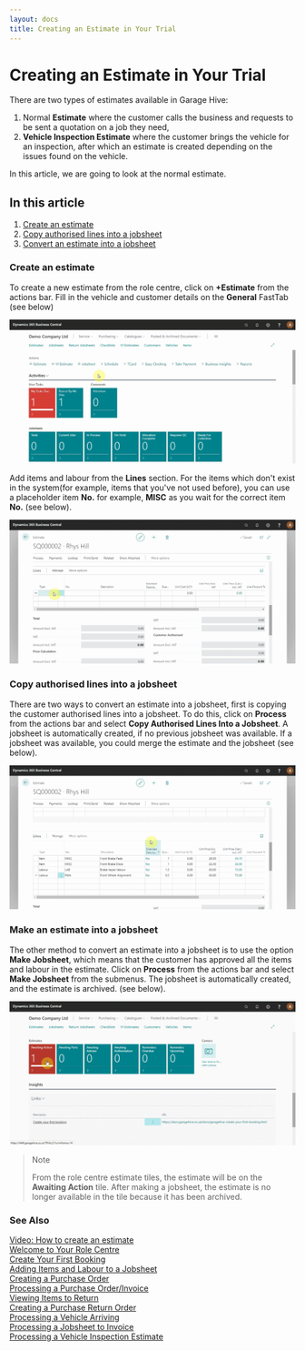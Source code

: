 ```yaml
---
layout: docs
title: Creating an Estimate in Your Trial
---
```


# Creating an Estimate in Your Trial
There are two types of estimates available in Garage Hive: 
1. Normal **Estimate** where the customer calls the business and requests to be sent a quotation on a job they need,
2. **Vehicle Inspection Estimate** where the customer brings the vehicle for an inspection, after which an estimate is created depending on the issues found on the vehicle.

In this article,  we are going to look at the normal estimate.

## In this article

1. [Create an estimate](#open-the-jobsheet-via-the-schedule)
2. [Copy authorised lines into a jobsheet](#adding-items-and-labour-in-the-jobsheet-manually)
3. [Convert an estimate into a jobsheet](#adding-items-and-labour-in-the-jobsheet-using-service-packages)

### Create an estimate
To create a new estimate from the role centre, click on **+Estimate** from the actions bar. Fill in the vehicle and customer details on the **General** FastTab (see below)

![](media/garagehive-trial-creating-an-estimate1.gif)

Add items and labour from the **Lines** section. For the items which don't exist in the system(for example, items that you've not used before), you can use a placeholder item **No.** for example, **MISC** as you wait for the correct item **No.** (see below).

![](media/garagehive-trial-creating-an-estimate2.gif)

### Copy authorised lines into a jobsheet
There are two ways to convert an estimate into a jobsheet, first is copying the customer authorised lines into a jobsheet. To do this, click on **Process** from the actions bar and select **Copy Authorised Lines Into a Jobsheet**. A jobsheet is automatically created, if no previous jobsheet was available. If a jobsheet was available, you could merge the estimate and the jobsheet (see below).

![](media/garagehive-trial-creating-an-estimate3.gif)

### Make an estimate into a jobsheet

The other method to convert an estimate into a jobsheet is to use the option **Make Jobsheet**, which means that the customer has approved all the items and labour in the estimate. Click on **Process** from the actions bar and select **Make Jobsheet** from the submenus. The jobsheet is automatically created, and the estimate is archived. (see below).

![](media/garagehive-trial-creating-an-estimate4.gif)

> Note
>
> From the role centre estimate tiles, the estimate will be on the **Awaiting Action** tile. After making a jobsheet, the estimate is no longer available in the tile because it has been archived.


### **See Also**

[Video: How to create an estimate](https://www.youtube.com/watch?v=otMUsW5hGAA&:target="_blank") \
[Welcome to Your Role Centre](garagehive-trial-welcome-to-the-role-centre.html) \
[Create Your First Booking](garagehive-trial-creating-your-first-booking.html) \
[Adding Items and Labour to a Jobsheet](garagehive-trial-adding-items-and-labour-to-a-jobsheet.html) \
[Creating a Purchase Order](garagehive-trial-creating-a-purchase-order.html) \
[Processing a Purchase Order/Invoice](garagehive-trial-processing-a-purchase-order.html) \
[Viewing Items to Return](garagehive-trial-viewing-items-to-return.html) \
[Creating a Purchase Return Order](garagehive-trial-creating-a-purchase-return-order.html) \
[Processing a Vehicle Arriving](garagehive-trial-processing-a-vehicle-arriving.html) \
[Processing a Jobsheet to Invoice](garagehive-trial-processing-a-jobsheet-to-invoice.html) \
[Processing a Vehicle Inspection Estimate](garagehive-trial-processing-a-vehicle-inspection-estimate.html)